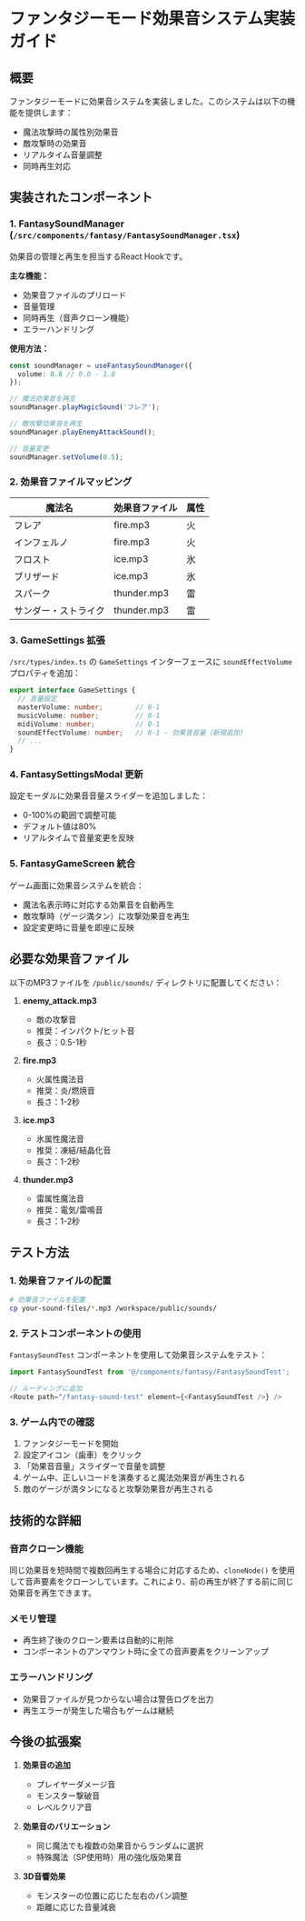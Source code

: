 # ファンタジーモード効果音システム実装ガイド

## 概要

ファンタジーモードに効果音システムを実装しました。このシステムは以下の機能を提供します：

- 魔法攻撃時の属性別効果音
- 敵攻撃時の効果音
- リアルタイム音量調整
- 同時再生対応

## 実装されたコンポーネント

### 1. FantasySoundManager (`/src/components/fantasy/FantasySoundManager.tsx`)

効果音の管理と再生を担当するReact Hookです。

**主な機能：**
- 効果音ファイルのプリロード
- 音量管理
- 同時再生（音声クローン機能）
- エラーハンドリング

**使用方法：**
```typescript
const soundManager = useFantasySoundManager({
  volume: 0.8 // 0.0 - 1.0
});

// 魔法効果音を再生
soundManager.playMagicSound('フレア');

// 敵攻撃効果音を再生
soundManager.playEnemyAttackSound();

// 音量変更
soundManager.setVolume(0.5);
```

### 2. 効果音ファイルマッピング

| 魔法名 | 効果音ファイル | 属性 |
|--------|----------------|------|
| フレア | fire.mp3 | 火 |
| インフェルノ | fire.mp3 | 火 |
| フロスト | ice.mp3 | 氷 |
| ブリザード | ice.mp3 | 氷 |
| スパーク | thunder.mp3 | 雷 |
| サンダー・ストライク | thunder.mp3 | 雷 |

### 3. GameSettings 拡張

`/src/types/index.ts` の `GameSettings` インターフェースに `soundEffectVolume` プロパティを追加：

```typescript
export interface GameSettings {
  // 音量設定
  masterVolume: number;        // 0-1
  musicVolume: number;         // 0-1
  midiVolume: number;          // 0-1
  soundEffectVolume: number;   // 0-1 - 効果音音量（新規追加）
  // ...
}
```

### 4. FantasySettingsModal 更新

設定モーダルに効果音音量スライダーを追加しました：

- 0-100%の範囲で調整可能
- デフォルト値は80%
- リアルタイムで音量変更を反映

### 5. FantasyGameScreen 統合

ゲーム画面に効果音システムを統合：

- 魔法名表示時に対応する効果音を自動再生
- 敵攻撃時（ゲージ満タン）に攻撃効果音を再生
- 設定変更時に音量を即座に反映

## 必要な効果音ファイル

以下のMP3ファイルを `/public/sounds/` ディレクトリに配置してください：

1. **enemy_attack.mp3**
   - 敵の攻撃音
   - 推奨：インパクト/ヒット音
   - 長さ：0.5-1秒

2. **fire.mp3**
   - 火属性魔法音
   - 推奨：炎/燃焼音
   - 長さ：1-2秒

3. **ice.mp3**
   - 氷属性魔法音
   - 推奨：凍結/結晶化音
   - 長さ：1-2秒

4. **thunder.mp3**
   - 雷属性魔法音
   - 推奨：電気/雷鳴音
   - 長さ：1-2秒

## テスト方法

### 1. 効果音ファイルの配置
```bash
# 効果音ファイルを配置
cp your-sound-files/*.mp3 /workspace/public/sounds/
```

### 2. テストコンポーネントの使用

`FantasySoundTest` コンポーネントを使用して効果音システムをテスト：

```typescript
import FantasySoundTest from '@/components/fantasy/FantasySoundTest';

// ルーティングに追加
<Route path="/fantasy-sound-test" element={<FantasySoundTest />} />
```

### 3. ゲーム内での確認

1. ファンタジーモードを開始
2. 設定アイコン（歯車）をクリック
3. 「効果音音量」スライダーで音量を調整
4. ゲーム中、正しいコードを演奏すると魔法効果音が再生される
5. 敵のゲージが満タンになると攻撃効果音が再生される

## 技術的な詳細

### 音声クローン機能
同じ効果音を短時間で複数回再生する場合に対応するため、`cloneNode()` を使用して音声要素をクローンしています。これにより、前の再生が終了する前に同じ効果音を再生できます。

### メモリ管理
- 再生終了後のクローン要素は自動的に削除
- コンポーネントのアンマウント時に全ての音声要素をクリーンアップ

### エラーハンドリング
- 効果音ファイルが見つからない場合は警告ログを出力
- 再生エラーが発生した場合もゲームは継続

## 今後の拡張案

1. **効果音の追加**
   - プレイヤーダメージ音
   - モンスター撃破音
   - レベルクリア音

2. **効果音のバリエーション**
   - 同じ魔法でも複数の効果音からランダムに選択
   - 特殊魔法（SP使用時）用の強化版効果音

3. **3D音響効果**
   - モンスターの位置に応じた左右のパン調整
   - 距離に応じた音量減衰